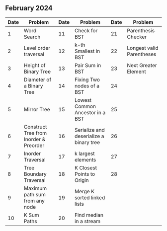 ## February 2024

| Date | Problem                                | Date | Problem                                 | Date | Problem                   |
| ---- | -------------------------------------- | ---- | --------------------------------------- | ---- | ------------------------- |
| 1    | Word Search                            | 11   | Check for BST                           | 21   | Parenthesis Checker       |
| 2    | Level order traversal                  | 12   | k-th Smallest in BST                    | 22   | Longest valid Parentheses |
| 3    | Height of Binary Tree                  | 13   | Pair Sum in BST                         | 23   | Next Greater Element      |
| 4    | Diameter of a Binary Tree              | 14   | Fixing Two nodes of a BST               | 24   |                           |
| 5    | Mirror Tree                            | 15   | Lowest Common Ancestor in a BST         | 25   |                           |
| 6    | Construct Tree from Inorder & Preorder | 16   | Serialize and deserialize a binary tree | 26   |                           |
| 7    | Inorder Traversal                      | 17   | k largest elements                      | 27   |                           |
| 8    | Tree Boundary Traversal                | 18   | K Closest Points to Origin              | 28   |                           |
| 9    | Maximum path sum from any node         | 19   | Merge K sorted linked lists             |      |                           |
| 10   | K Sum Paths                            | 20   | Find median in a stream                 |      |                           |
